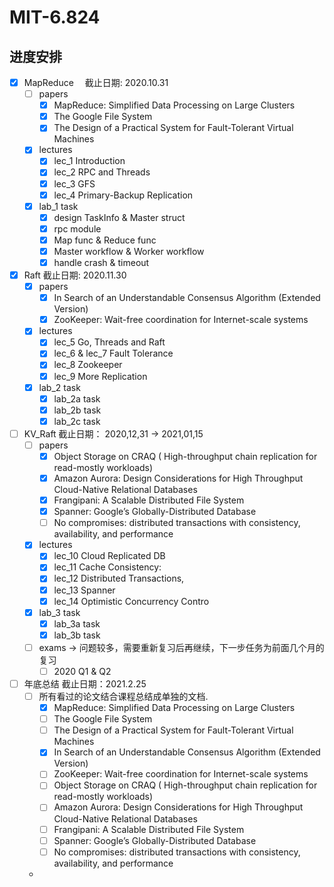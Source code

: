 # MIT-6.824

## 进度安排

- [x] MapReduce 　截止日期: 2020.10.31
  - [ ] papers
    - [x] MapReduce: Simplified Data Processing on Large Clusters
    - [x] The Google File System
    - [x] The Design of a Practical System for Fault-Tolerant Virtual Machines
  - [x] lectures
    - [x] lec_1 Introduction
    - [x] lec_2 RPC and Threads
    - [x] lec_3 GFS
    - [x] lec_4 Primary-Backup Replication
  - [x] lab_1 task
    - [x] design TaskInfo & Master struct
    - [x] rpc module
    - [x] Map func & Reduce func
    - [x] Master workflow & Worker workflow
    - [x] handle crash & timeout
- [x] Raft 截止日期: 2020.11.30
  - [x] papers
    - [x] In Search of an Understandable Consensus Algorithm (Extended Version)
    - [x] ZooKeeper: Wait-free coordination for Internet-scale systems
  - [x] lectures
    - [x] lec_5 Go, Threads and Raft
    - [x] lec_6 & lec_7 Fault Tolerance
    - [x] lec_8 Zookeeper
    - [x] lec_9 More Replication
  - [x] lab_2 task
    - [x] lab_2a task
    - [x] lab_2b task
    - [x] lab_2c task
- [ ] KV_Raft 截止日期： 2020,12,31 -> 2021,01,15
  - [ ] papers
    - [x] Object Storage on CRAQ ( High-throughput chain replication for read-mostly workloads)
    - [x] Amazon Aurora: Design Considerations for High Throughput Cloud-Native Relational Databases
    - [x] Frangipani: A Scalable Distributed File System
    - [x] Spanner: Google’s Globally-Distributed Database
    - [ ] No compromises: distributed transactions with consistency, availability, and performance
  - [x] lectures
    - [x] lec_10 Cloud Replicated DB
    - [x] lec_11 Cache Consistency:
    - [x] lec_12 Distributed Transactions,
    - [x] lec_13 Spanner
    - [x] lec_14 Optimistic Concurrency Contro
  - [x] lab_3 task
    - [x] lab_3a task
    - [x] lab_3b task
  - [ ] exams -> 问题较多，需要重新复习后再继续，下一步任务为前面几个月的复习
    - [ ] 2020 Q1 & Q2
- [ ] 年底总结 截止日期：2021.2.25
  - [ ] 所有看过的论文结合课程总结成单独的文档.
    - [x] MapReduce: Simplified Data Processing on Large Clusters
    - [ ] The Google File System
    - [ ] The Design of a Practical System for Fault-Tolerant Virtual Machines
    - [x] In Search of an Understandable Consensus Algorithm (Extended Version)
    - [ ] ZooKeeper: Wait-free coordination for Internet-scale systems
    - [ ] Object Storage on CRAQ ( High-throughput chain replication for read-mostly workloads)
    - [ ] Amazon Aurora: Design Considerations for High Throughput Cloud-Native Relational Databases
    - [ ] Frangipani: A Scalable Distributed File System
    - [ ] Spanner: Google’s Globally-Distributed Database
    - [ ] No compromises: distributed transactions with consistency, availability, and performance
  -
